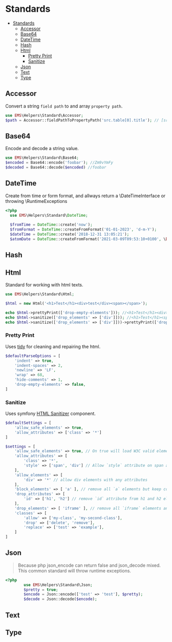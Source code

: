 # Standards

<!-- TOC -->
* [Standards](#standards)
  * [Accessor](#accessor)
  * [Base64](#base64)
  * [DateTime](#datetime)
  * [Hash](#hash)
  * [Html](#html)
    * [Pretty Print](#pretty-print)
    * [Sanitize](#sanitize)
  * [Json](#json)
  * [Text](#text)
  * [Type](#type)
<!-- TOC -->

## Accessor
Convert a string `field path` to and array `property path`.

```php
use EMS\Helpers\Standard\Accessor;
$path = Accessor::fieldPathToPropertyPath('src.table[0].title'); // [src][table][0][title]
```

## Base64
Encode and decode a string value.

```php
use EMS\Helpers\Standard\Base64;
$encoded = Base64::encode('foobar'); //Zm9vYmFy
$decoded = Base64::decode($encoded) //foobar
```

## DateTime
Create from time or form format, and allways return a \DateTimeInterface or throwing \RuntimeExceptions

```php
<?php
  use EMS\Helpers\Standard\DateTime;
  
  $fromTime = DateTime::create('now');
  $fromFormat = DateTime::createFromFormat('01-01-2023', 'd-m-Y');
  $dateTime = DateTime::create('2018-12-31 13:05:21');
  $atomDate = DateTime::createFromFormat('2021-03-09T09:53:10+0100', \DATE_ATOM);
```

## Hash

## Html
Standard for working with html texts.

```php
use EMS\Helpers\Standard\Html;

$html = new Html('<h1>Test</h1><div>test</div><span></span>');

echo $html->prettyPrint(['drop-empty-elements'])); //<h1>Test</h1><div>test</div>
echo $html->sanitize(['drop_elements' => ['div']])); //<h1>Test</h1><span></span>
echo $html->sanitize(['drop_elements' => ['div']]))->prettyPrint(['drop-empty-elements'])); //<h1>Test</h1>
```

### Pretty Print

Uses [tidy](https://www.php.net/manual/en/book.tidy.php) for cleaning and repairing the html.

```php
$defaultParseOptions = [
    'indent' => true,
    'indent-spaces' => 2,
    'newline' => 'LF',
    'wrap' => 68,
    'hide-comments' => 1,
    'drop-empty-elements' => false,
]
```

### Sanitize

Uses symfony [HTML Sanitizer](https://symfony.com/doc/current/html_sanitizer.html) component.

```php
$defaultSettings = [
    'allow_safe_elements' => true,
    'allow_attributes' => ['class' => '*']
]
```

```php
$settings = [
    'allow_safe_elements' => true, // On true will load W3C valid elements and attributes in `allow_elements`
    'allow_attributes' => [
        'class' => '*',
        'style' => ['span', 'div'] // Allow `style` attribute on span and div elements
    ],
    'allow_elements' => [
        'div' => '*' // allow div elements with any attributes
    ],
    'block_elements' => [ 'a' ], // remove all `a` elements but keep content
    'drop_attributes' => [
        'id' => ['h1', 'h2'] // remove `id` attribute from h1 and h2 elementgs
    ],
    'drop_elements' => [ 'iframe' ], // remove all `iframe` elements and content
    'classes' => [
        'allow' => ['my-class', 'my-second-class'],
        'drop' => ['delete', 'remove'],
        'replace' => ['test' => 'example'], 
    ]
]
```

## Json

> Because php json_encode can return false and json_decode mixed. This common standard will throw runtime exceptions.

```php
<?php
        use EMS\Helpers\Standard\Json;
        $pretty = true;
        $encode = Json::encode(['test' => 'test'], $pretty);
        $decode = Json::decode($encode);
```

## Text

## Type
